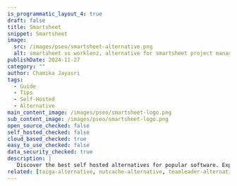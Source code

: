 ```yaml
---
is_programmatic_layout_4: true
draft: false
title: Smartsheet
snippet: Smartsheet
image:
  src: /images/pseo/smartsheet-alternative.png
  alt: smartsheet vs worklenz, alternative for smartsheet project managemet tool, task management, resource management, productivity, self-hosted
publishDate: 2024-11-27
category: ""
author: Chamika Jayasri
tags:
  - Guide
  - Tips
  - Self-Hosted
  - Alternative
main_content_image: /images/pseo/smartsheet-logo.png
sub_content_image: /images/pseo/smartsheet-logo.png
open_source_checked: false
self_hosted_checked: false
cloud_based_checked: true
easy_to_use_checked: false
data_security_checked: true
description: |
   Discover the best self hosted alternatives for popular software. Explore our comprehensive guides and find the perfect solution for your needs today.
related: [taiga-alternative, nutcache-alternative, teamleader-alternative, zenhub-alternative]
---
```

